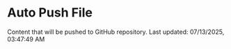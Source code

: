 # Auto Push File

Content that will be pushed to GitHub repository.
Last updated: 07/13/2025, 03:47:49 AM